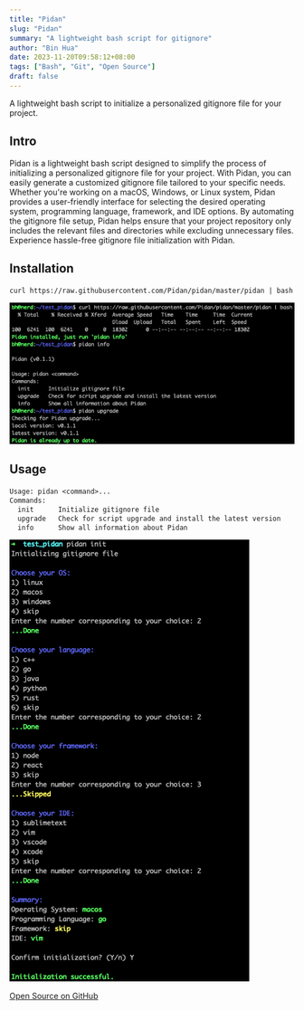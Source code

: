 ```yaml
---
title: "Pidan"
slug: "Pidan"
summary: "A lightweight bash script for gitignore"
author: "Bin Hua"
date: 2023-11-20T09:58:12+08:00
tags: ["Bash", "Git", "Open Source"]
draft: false
---
```


A lightweight bash script to initialize a personalized gitignore file for your project.

## Intro

Pidan is a lightweight bash script designed to simplify the process of initializing a personalized gitignore file for your project. With Pidan, you can easily generate a customized gitignore file tailored to your specific needs. Whether you're working on a macOS, Windows, or Linux system, Pidan provides a user-friendly interface for selecting the desired operating system, programming language, framework, and IDE options. By automating the gitignore file setup, Pidan helps ensure that your project repository only includes the relevant files and directories while excluding unnecessary files. Experience hassle-free gitignore file initialization with Pidan.

## Installation

```
curl https://raw.githubusercontent.com/Pidan/pidan/master/pidan | bash
```

![](https://github.com/Pidan/pidan/raw/main/screenshots/screenshots_install_info_upgrade.png)

## Usage

```
Usage: pidan <command>...
Commands:
  init      Initialize gitignore file
  upgrade   Check for script upgrade and install the latest version
  info      Show all information about Pidan
```

![](https://github.com/Pidan/pidan/raw/main/screenshots/screenshots_init.png)

[Open Source on GitHub](https://github.com/pidan)